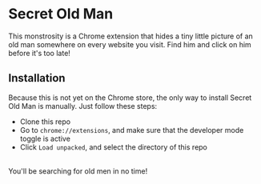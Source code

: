 # Secret Old Man
This monstrosity is a Chrome extension that hides a tiny little picture of an old man somewhere on every website you visit.
Find him and click on him before it's too late!

## Installation
Because this is not yet on the Chrome store, the only way to install Secret Old Man is manually. Just follow these steps:
* Clone this repo
* Go to `chrome://extensions`, and make sure that the developer mode toggle is active
* Click `Load unpacked`, and select the directory of this repo
<br>
You'll be searching for old men in no time!
